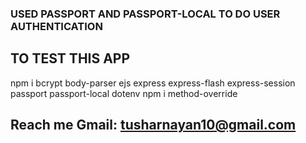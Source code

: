 ### USED PASSPORT AND PASSPORT-LOCAL TO DO USER AUTHENTICATION
    
## TO TEST THIS APP 

npm i bcrypt body-parser ejs express express-flash express-session passport passport-local dotenv
npm i method-override 

## Reach me Gmail: tusharnayan10@gmail.com